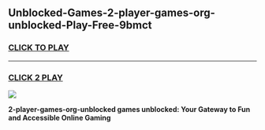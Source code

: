 
## Unblocked-Games-2-player-games-org-unblocked-Play-Free-9bmct
<h3>
<a href="https://premium76.site?title=2-player-games-org-unblocked&ref=23A">CLICK TO PLAY</a></h3>
<hr>

<h3>
<a href="https://premium76.site?title=2-player-games-org-unblocked&ref=23A">CLICK 2 PLAY</a>
  
</h3>

<a href="https://premium76.site?title=2-player-games-org-unblocked&ref=23A"><img src="https://clearcache.store/games.png"></a>


**2-player-games-org-unblocked games unblocked: Your Gateway to Fun and Accessible Online Gaming**
